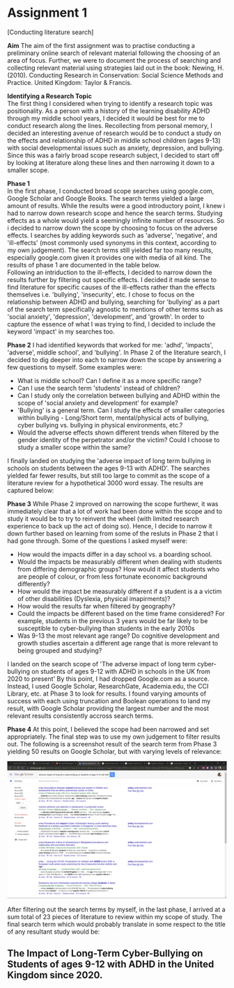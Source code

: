 # Assignment 1
[Conducting literature search]      
    
        
        

**Aim**
The aim of the first assignment was to practise conducting a preliminary online search of relevant material following the choosing of an area of focus. Further, we were to document the process of searching and collecting relevant material using strategies laid out in the book: Newing, H. (2010). Conducting Research in Conservation: Social Science Methods and Practice. United Kingdom: Taylor & Francis.    


**Identifying a Research Topic**    
The first thing I considered when trying to identify a research topic was positionality. As a person with a history of the learning disability ADHD through my middle school years, I decided it would be best for me to conduct research along the lines. Recollecting from personal memory, I decided an interesting avenue of research would be to conduct a study on the effects and relationship of ADHD in middle school children (ages 9-13) with social developmental issues such as anxiety, depression, and bullying. Since this was a fairly broad scope research subject, I decided to start off by looking at literature along these lines and then narrowing it down to a smaller scope.   


**Phase 1**   
In the first phase, I conducted broad scope searches using google.com, Google Scholar and Google Books. The search terms yielded a large amount of results. While the results were a good introductory point, I knew i had to narrow down research scope and hence the search terms. Studying effects as a whole would yield a seemingly infinite number of resources. So i decided to narrow down the scope by choosing to focus on the adverse effects. I searches by adding keywords such as 'adverse', 'negative', and 'ill-effects' (most commonly used synonyms in this context, according to my own judgement). The search terms still yielded far too many results, especially google.com given it provides one with media of all kind. The results of phase 1 are documented in the table below.     
Following an intriduction to the ill-effects, I decided to narrow down the results further by filtering out specific effects. I decided it made sense to find literature for specific causes of the ill-effects rather than the effects themselves i.e. 'bullying', 'insecurity', etc. I chose to focus on the relationship between ADHD and bullying, searching for 'bullying' as a part of the search term specifically agnostic to mentions of other terms such as 'social anxiety', 'depression', 'development', and 'growth'. In order to capture the essence of what I was trying to find, I decided to include the keyword 'impact' in my searches too.   


  
**Phase 2**
I had identified keywords that worked for me: 'adhd', 'impacts', 'adverse', middle school', and 'bullying'. In Phase 2 of the literature search, I decided to dig deeper into each to narrow down the scope by answering a few questions to myself. Some examples were:
- What is middle school? Can I define it as a more specific range?
- Can I use the search term 'students' instead of children?
- Can I study only the correlation between bullying and ADHD within the scope of 'social anxiety and development' for example?
- 'Bullying' is a general term. Can I study the effects of smaller categories within bullying - Long/Short term, mental/physical acts of bullying, cyber bullying vs. bullying in physical environments, etc.?
- Would the adverse effects shown different trends when filtered by the gender identity of the perpetrator and/or the victim? Could I choose to study a smaller scope within the same?

I finally landed on studying the 'adverse impact of long term bullying in schools on students between the ages 9-13 with ADHD'. The searches yielded far fewer results, but still too large to commit as the scope of a literature review for a hypothetical 3000 word essay. The results are captured below:   



**Phase 3**
While Phase 2 improved on narrowing the scope furthewr, it was immediately clear that a lot of work had been done within the scope and to study it would be to try to reinvent the wheel (with limited research experience to back up the act of doing so). Hence, I decide to narrow it down further based on learning from some of the resluts in Phase 2 that I had gone through. Some of the questions I asked myself were:
- How would the impacts differ in a day school vs. a boarding school.
- Would the impacts be measurably different when dealing with students from differing demographic groups? How would it affect students who are people of colour, or from less fortunate economic background differently?
- How would the impact be measurably different if a student is a a victim of other disabilities (Dyslexia, physical imapirments)?
- How would the results far when filtered by geography?
- Could the impacts be different based on the time frame considered? For example, students in the previous 3 years would be far likely to be susceptible to cyber-bullying than students in the early 2010s
- Was 9-13 the most relevant age range? Do cognitive development and growth studies ascertain a different age range that is more relevant to being grouped and studying?

I landed on the search scope of 'The adverse impact of long term cyber-bullying on students of ages 9-12 with ADHD in schools in the UK from 2020 to present'
By this point, I had dropped Google.com as a source. Instead, I used Google Scholar, ResearchGate, Academia.edu, the CCI Library, etc. at Phase 3 to look for results. I found varying amounts of success with each using truncation and Boolean operations to land my result, with Google Scholar providing the largest number and the most relevant results consistently accross search terms.


**Phase 4**
At this point, I believed the scope had been narrowed and set appropriately. The final step was to use my own judgement to filter results out. The following is a screenshot result of the search term from Phase 3 yielding 50 results on Google Scholar, but with varying levels of relevance:     

![Screenshot of Google Scholar Search results](./Images/4.png)   

     
After filtering out the search terms by myself, in the last phase, I arrived at a sum total of 23 pieces of literature to review within my scope of study. The final search term which would probably translate in some respect to the title of any resultant study would be:


    
The Impact of Long-Term Cyber-Bullying on Students of ages 9-12 with ADHD in the United Kingdom since 2020.    
---
